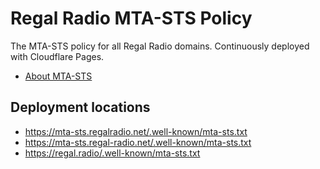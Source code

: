 # Regal Radio MTA-STS Policy
The MTA-STS policy for all Regal Radio domains. Continuously deployed with Cloudflare Pages.

* [About MTA-STS](https://support.google.com/a/answer/9261504?hl=en)

## Deployment locations
* https://mta-sts.regalradio.net/.well-known/mta-sts.txt
* https://mta-sts.regal-radio.net/.well-known/mta-sts.txt
* https://regal.radio/.well-known/mta-sts.txt
